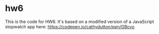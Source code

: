 # hw6
This is the code for HW6. It's based on a modified version of a JavaScript stopwatch app here: https://codepen.io/cathydutton/pen/GBcvo
